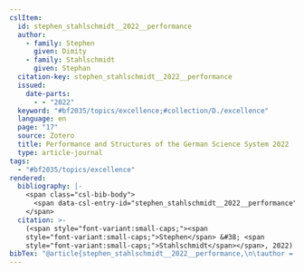 ```yaml
---
cslItem:
  id: stephen_stahlschmidt__2022__performance
  author:
    - family: Stephen
      given: Dimity
    - family: Stahlschmidt
      given: Stephan
  citation-key: stephen_stahlschmidt__2022__performance
  issued:
    date-parts:
      - - "2022"
  keyword: "#bf2035/topics/excellence;#collection/D./excellence"
  language: en
  page: "17"
  source: Zotero
  title: Performance and Structures of the German Science System 2022
  type: article-journal
tags:
  - "#bf2035/topics/excellence"
rendered:
  bibliography: |-
    <span class="csl-bib-body">
      <span data-csl-entry-id="stephen_stahlschmidt__2022__performance" class="csl-entry"><span class='author-bib'>Stephen, &#38; Stahlschmidt, S.</span>. <span class='date-bib'>(2022)</span>. <span class='title'><b><i>Performance and Structures of the German Science System 2022</i></b></span>. 17.</span>
    </span>
  citation: >-
    (<span style="font-variant:small-caps;"><span
    style="font-variant:small-caps;">Stephen</span> &#38; <span
    style="font-variant:small-caps;">Stahlschmidt</span></span>, 2022)
bibTex: "@article{stephen_stahlschmidt__2022__performance,\n\tauthor = {Stephen, Dimity and Stahlschmidt, Stephan},\n\tyear = {2022},\n\tpages = {17},\n\ttitle = {Performance and {Structures} of the {German} {Science} {System} 2022},\n}\n\n"
---
```

